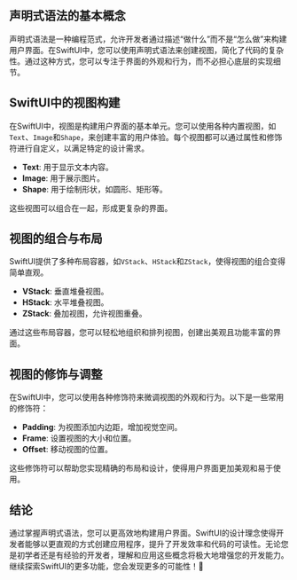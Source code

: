 ﻿## 声明式语法的基本概念

声明式语法是一种编程范式，允许开发者通过描述“做什么”而不是“怎么做”来构建用户界面。在SwiftUI中，您可以使用声明式语法来创建视图，简化了代码的复杂性。通过这种方式，您可以专注于界面的外观和行为，而不必担心底层的实现细节。

## SwiftUI中的视图构建

在SwiftUI中，视图是构建用户界面的基本单元。您可以使用各种内置视图，如`Text`、`Image`和`Shape`，来创建丰富的用户体验。每个视图都可以通过属性和修饰符进行自定义，以满足特定的设计需求。

- **Text**: 用于显示文本内容。
- **Image**: 用于展示图片。
- **Shape**: 用于绘制形状，如圆形、矩形等。

这些视图可以组合在一起，形成更复杂的界面。

## 视图的组合与布局

SwiftUI提供了多种布局容器，如`VStack`、`HStack`和`ZStack`，使得视图的组合变得简单直观。

- **VStack**: 垂直堆叠视图。
- **HStack**: 水平堆叠视图。
- **ZStack**: 叠加视图，允许视图重叠。

通过这些布局容器，您可以轻松地组织和排列视图，创建出美观且功能丰富的界面。

## 视图的修饰与调整

在SwiftUI中，您可以使用各种修饰符来微调视图的外观和行为。以下是一些常用的修饰符：

- **Padding**: 为视图添加内边距，增加视觉空间。
- **Frame**: 设置视图的大小和位置。
- **Offset**: 移动视图的位置。

这些修饰符可以帮助您实现精确的布局和设计，使得用户界面更加美观和易于使用。

## 结论

通过掌握声明式语法，您可以更高效地构建用户界面。SwiftUI的设计理念使得开发者能够以更直观的方式创建应用程序，提升了开发效率和代码的可读性。无论您是初学者还是有经验的开发者，理解和应用这些概念将极大地增强您的开发能力。继续探索SwiftUI的更多功能，您会发现更多的可能性！🚀


